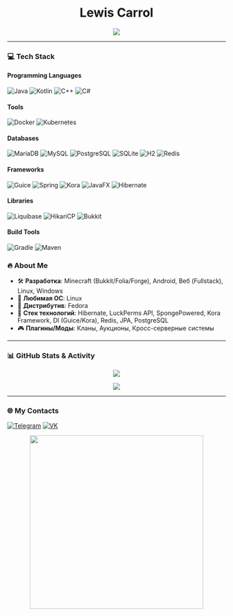 <h1 align="center">Lewis Carrol</h1>

<p align="center">
  <img src="https://github-readme-stats.vercel.app/api?username=your-github-username&show_icons=true&theme=tokyonight&count_private=true&hide=prs"/>
</p>

---

### 💻 Tech Stack

#### Programming Languages
![Java](https://img.shields.io/badge/Java-%23ED8B00?style=for-the-badge&logo=java&logoColor=white)
![Kotlin](https://img.shields.io/badge/Kotlin-%23A97BFF?style=for-the-badge&logo=kotlin&logoColor=white)
![C++](https://img.shields.io/badge/C%2B%2B-%2300599C?style=for-the-badge&logo=c%2B%2B&logoColor=white)
![C#](https://img.shields.io/badge/C%23-%239B4F96?style=for-the-badge&logo=csharp&logoColor=white)

#### Tools
![Docker](https://img.shields.io/badge/Docker-%230099E5?style=for-the-badge&logo=docker&logoColor=white)
![Kubernetes](https://img.shields.io/badge/Kubernetes-%23326CE5?style=for-the-badge&logo=kubernetes&logoColor=white)

#### Databases
![MariaDB](https://img.shields.io/badge/MariaDB-%23003545?style=for-the-badge&logo=mariadb&logoColor=white)
![MySQL](https://img.shields.io/badge/MySQL-%234479A1?style=for-the-badge&logo=mysql&logoColor=white)
![PostgreSQL](https://img.shields.io/badge/PostgreSQL-%23336791?style=for-the-badge&logo=postgresql&logoColor=white)
![SQLite](https://img.shields.io/badge/SQLite-%23003B57?style=for-the-badge&logo=sqlite&logoColor=white)
![H2](https://img.shields.io/badge/H2-%234B8BBE?style=for-the-badge&logo=h2&logoColor=white)
![Redis](https://img.shields.io/badge/Redis-%23DC382D?style=for-the-badge&logo=redis&logoColor=white)

#### Frameworks
![Guice](https://img.shields.io/badge/Guice-%23000000?style=for-the-badge&logo=google&logoColor=white)
![Spring](https://img.shields.io/badge/Spring-%236DB33F?style=for-the-badge&logo=spring&logoColor=white)
![Kora](https://img.shields.io/badge/Kora-%23FF9800?style=for-the-badge)
![JavaFX](https://img.shields.io/badge/JavaFX-%23007396?style=for-the-badge&logo=java&logoColor=white)
![Hibernate](https://img.shields.io/badge/Hibernate-%2343933E?style=for-the-badge&logo=hibernate&logoColor=white)

#### Libraries
![Liquibase](https://img.shields.io/badge/Liquibase-%230076D6?style=for-the-badge&logo=liquibase&logoColor=white)
![HikariCP](https://img.shields.io/badge/HikariCP-%23007EC6?style=for-the-badge)
![Bukkit](https://img.shields.io/badge/Bukkit-%232C3E50?style=for-the-badge&logo=minecraft&logoColor=white)

#### Build Tools
![Gradle](https://img.shields.io/badge/Gradle-%2302303A?style=for-the-badge&logo=gradle&logoColor=white)
![Maven](https://img.shields.io/badge/Maven-%23C71A36?style=for-the-badge&logo=apache-maven&logoColor=white)

### 🔥 About Me
- 🛠 **Разработка**: Minecraft (Bukkit/Folia/Forge), Android, Веб (Fullstack), Linux, Windows
- 🐧 **Любимая ОС**: Linux
- 🚀 **Дистрибутив**: Fedora
- 🎯 **Стек технологий**: Hibernate, LuckPerms API, SpongePowered, Kora Framework, DI (Guice/Kora), Redis, JPA, PostgreSQL
- 🎮 **Плагины/Моды**: Кланы, Аукционы, Кросс-серверные системы

---

### 📊 GitHub Stats & Activity
<p align="center">
  <img src="https://github-readme-streak-stats.herokuapp.com/?user=your-github-username&theme=tokyonight&hide_border=true"/>
</p>

<p align="center">
  <img src="https://github-profile-trophy.vercel.app/?username=your-github-username&theme=tokyonight&margin-w=15&no-bg=true&no-frame=true"/>
</p>

---

### 🌐 My Contacts
[![Telegram](https://img.shields.io/badge/Telegram-%2326A5E4?style=for-the-badge&logo=telegram&logoColor=white)](https://t.me/zyr1xx)
[![VK](https://img.shields.io/badge/Vkontakte-%230077FF?style=for-the-badge&logo=vk&logoColor=white)](https://vk.com/i3w1s)

<p align="center">
  <img src="https://media.giphy.com/media/qgQUggAC3Pfv687qPC/giphy.gif" width="400"/>
</p>
